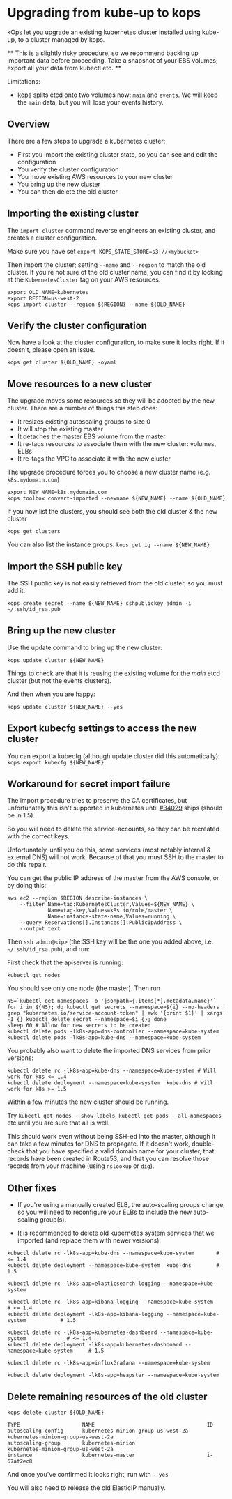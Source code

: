 # Upgrading from kube-up to kops

kOps let you upgrade an existing kubernetes cluster installed using kube-up, to a cluster managed by
kops.

** This is a slightly risky procedure, so we recommend backing up important data before proceeding. 
Take a snapshot of your EBS volumes; export all your data from kubectl etc. **

Limitations:

* kops splits etcd onto two volumes now: `main` and `events`.  We will keep the `main` data, but
  you will lose your events history.

## Overview

There are a few steps to upgrade a kubernetes cluster:

* First you import the existing cluster state, so you can see and edit the configuration
* You verify the cluster configuration
* You move existing AWS resources to your new cluster
* You bring up the new cluster
* You can then delete the old cluster

## Importing the existing cluster

The `import cluster` command reverse engineers an existing cluster, and creates a cluster
configuration.

Make sure you have set `export KOPS_STATE_STORE=s3://<mybucket>`

Then import the cluster; setting `--name` and `--region` to match the old cluster.   If you're not sure
of the old cluster name, you can find it by looking at the `KubernetesCluster` tag on your AWS resources.

```
export OLD_NAME=kubernetes
export REGION=us-west-2
kops import cluster --region ${REGION} --name ${OLD_NAME}
```

## Verify the cluster configuration

Now have a look at the cluster configuration, to make sure it looks right.  If it doesn't, please
open an issue.

```
kops get cluster ${OLD_NAME} -oyaml
```

## Move resources to a new cluster

The upgrade moves some resources so they will be adopted by the new cluster.  There are a number of things
this step does:

* It resizes existing autoscaling groups to size 0
* It will stop the existing master
* It detaches the master EBS volume from the master
* It re-tags resources to associate them with the new cluster: volumes, ELBs
* It re-tags the VPC to associate it with the new cluster

The upgrade procedure forces you to choose a new cluster name (e.g. `k8s.mydomain.com`)

```
export NEW_NAME=k8s.mydomain.com
kops toolbox convert-imported --newname ${NEW_NAME} --name ${OLD_NAME}
```

If you now list the clusters, you should see both the old cluster & the new cluster

```
kops get clusters
```

You can also list the instance groups: `kops get ig --name ${NEW_NAME}`

## Import the SSH public key

The SSH public key is not easily retrieved from the old cluster, so you must add it:

```
kops create secret --name ${NEW_NAME} sshpublickey admin -i ~/.ssh/id_rsa.pub
```

## Bring up the new cluster

Use the update command to bring up the new cluster:

```
kops update cluster ${NEW_NAME}
```

Things to check are that it is reusing the existing volume for the _main_ etcd cluster (but not the events clusters).

And then when you are happy:

```
kops update cluster ${NEW_NAME} --yes
```


## Export kubecfg settings to access the new cluster

You can export a kubecfg (although update cluster did this automatically): `kops export kubecfg ${NEW_NAME}`


## Workaround for secret import failure

The import procedure tries to preserve the CA certificates, but unfortunately this isn't supported
in kubernetes until [#34029](https://github.com/kubernetes/kubernetes/pull/34029) ships (should be
in 1.5).

So you will need to delete the service-accounts, so they can be recreated with the correct keys.

Unfortunately, until you do this, some services (most notably internal & external DNS) will not work.
Because of that you must SSH to the master to do this repair.

You can get the public IP address of the master from the AWS console, or by doing this:

```
aws ec2 --region $REGION describe-instances \
    --filter Name=tag:KubernetesCluster,Values=${NEW_NAME} \
             Name=tag-key,Values=k8s.io/role/master \
             Name=instance-state-name,Values=running \
    --query Reservations[].Instances[].PublicIpAddress \
    --output text
```

Then `ssh admin@<ip>` (the SSH key will be the one you added above, i.e. `~/.ssh/id_rsa.pub`), and run:

First check that the apiserver is running:
```
kubectl get nodes
```

You should see only one node (the master).  Then run
```
NS=`kubectl get namespaces -o 'jsonpath={.items[*].metadata.name}'`
for i in ${NS}; do kubectl get secrets --namespace=${i} --no-headers | grep "kubernetes.io/service-account-token" | awk '{print $1}' | xargs -I {} kubectl delete secret --namespace=$i {}; done
sleep 60 # Allow for new secrets to be created
kubectl delete pods -lk8s-app=dns-controller --namespace=kube-system
kubectl delete pods -lk8s-app=kube-dns --namespace=kube-system
```


You probably also want to delete the imported DNS services from prior versions:

```
kubectl delete rc -lk8s-app=kube-dns --namespace=kube-system # Will work for k8s <= 1.4
kubectl delete deployment --namespace=kube-system  kube-dns # Will work for k8s >= 1.5
```


Within a few minutes the new cluster should be running.

Try `kubectl get nodes --show-labels`, `kubectl get pods --all-namespaces` etc until you are sure that all is well.

This should work even without being SSH-ed into the master, although it can take a few minutes
for DNS to propagate.  If it doesn't work, double-check that you have specified a valid
domain name for your cluster, that records have been created in Route53, and that you
can resolve those records from your machine (using `nslookup` or `dig`).

## Other fixes

* If you're using a manually created ELB, the auto-scaling groups change, so you will need to reconfigure
your ELBs to include the new auto-scaling group(s).

* It is recommended to delete old kubernetes system services that we imported (and replace them with newer versions):

```
kubectl delete rc -lk8s-app=kube-dns --namespace=kube-system       # <= 1.4
kubectl delete deployment --namespace=kube-system  kube-dns        # 1.5

kubectl delete rc -lk8s-app=elasticsearch-logging --namespace=kube-system

kubectl delete rc -lk8s-app=kibana-logging --namespace=kube-system                   # <= 1.4
kubectl delete deployment -lk8s-app=kibana-logging --namespace=kube-system           # 1.5

kubectl delete rc -lk8s-app=kubernetes-dashboard --namespace=kube-system             # <= 1.4
kubectl delete deployment -lk8s-app=kubernetes-dashboard --namespace=kube-system     # 1.5

kubectl delete rc -lk8s-app=influxGrafana --namespace=kube-system

kubectl delete deployment -lk8s-app=heapster --namespace=kube-system
```

## Delete remaining resources of the old cluster

`kops delete cluster ${OLD_NAME}`
> 
```
TYPE                    NAME                                    ID
autoscaling-config      kubernetes-minion-group-us-west-2a      kubernetes-minion-group-us-west-2a
autoscaling-group       kubernetes-minion                       kubernetes-minion-group-us-west-2a
instance                kubernetes-master                       i-67af2ec8
```

And once you've confirmed it looks right, run with `--yes`

You will also need to release the old ElasticIP manually.
